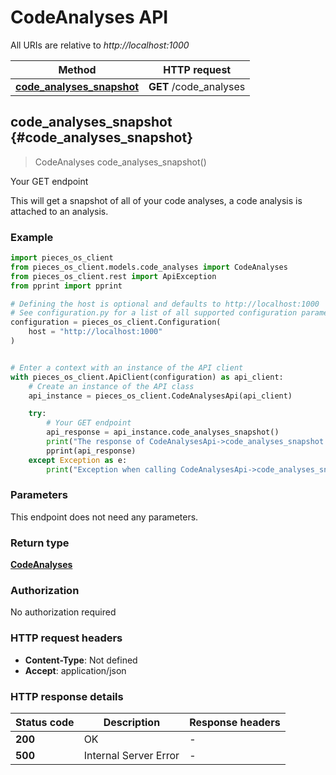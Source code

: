 # CodeAnalyses API

All URIs are relative to *http://localhost:1000*

Method | HTTP request
------------- | -------------
[**code_analyses_snapshot**](CodeAnalysesApi#code_analyses_snapshot) | **GET** /code_analyses


## **code_analyses_snapshot** {#code_analyses_snapshot}
> CodeAnalyses code_analyses_snapshot()

Your GET endpoint

This will get a snapshot of all of your code analyses, a code analysis is attached to an analysis.

### Example


```python
import pieces_os_client
from pieces_os_client.models.code_analyses import CodeAnalyses
from pieces_os_client.rest import ApiException
from pprint import pprint

# Defining the host is optional and defaults to http://localhost:1000
# See configuration.py for a list of all supported configuration parameters.
configuration = pieces_os_client.Configuration(
    host = "http://localhost:1000"
)


# Enter a context with an instance of the API client
with pieces_os_client.ApiClient(configuration) as api_client:
    # Create an instance of the API class
    api_instance = pieces_os_client.CodeAnalysesApi(api_client)

    try:
        # Your GET endpoint
        api_response = api_instance.code_analyses_snapshot()
        print("The response of CodeAnalysesApi->code_analyses_snapshot:\n")
        pprint(api_response)
    except Exception as e:
        print("Exception when calling CodeAnalysesApi->code_analyses_snapshot: %s\n" % e)
```



### Parameters

This endpoint does not need any parameters.

### Return type

[**CodeAnalyses**](../models/CodeAnalyses)

### Authorization

No authorization required

### HTTP request headers

 - **Content-Type**: Not defined
 - **Accept**: application/json

### HTTP response details

| Status code | Description | Response headers |
|-------------|-------------|------------------|
**200** | OK |  -  |
**500** | Internal Server Error |  -  |



